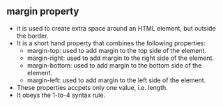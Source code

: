 ## margin property
* it is used to create extra space around an HTML element, but outside the border.
* It is a short hand property that combines the following properties:
	* margin-top: used to add margin to the top side of the element.
	* margin-right: used to add margin to the right side of the element.
	* margin-bottom: used to add margin to the bottom side of the element.
	* margin-left: used to add margin to the left side of the element.
* These properties accpets only one value, i.e. length.
* It obeys the 1-to-4 syntax rule.
